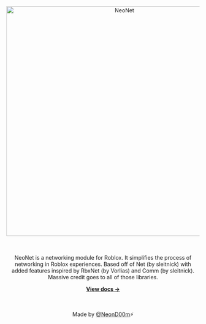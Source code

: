 <div align="center">
	<img src="https://cdn.discordapp.com/attachments/997871955199926386/1011766015857799178/NeoNetLogoFull.png" alt="NeoNet" width="600" />
	<br><br><br>
	<!-- <p>A networking library made that combines simple API with advanced utility.</p> -->
	<p>NeoNet is a networking module for Roblox. It simplifies the process of networking in Roblox experiences. Based off of Net (by sleitnick) with added features inspired by RbxNet (by Vorlias) and Comm (by sleitnick). Massive credit goes to all of those libraries.</p>
	<a href="https://neond00m.github.io/NeoNet"><strong>View docs &rarr;</strong></a>
  <br><br><br>

  Made by [@NeonD00m](https://github.com/NeonD00m)⚡
</div>


<!-- <img src="NeoNetLogoSmall128.png" align="right"/>

<h1>NeoNet</h1>
<h3>A networking module made to have simple API with advanced utility.</h3>

---

NeoNet is a _networking module_ for Roblox. It simplifies the process of networking in Roblox experiences. Based off of Net (by sleitnick) with added features inspired by Net (by Vorlias) and Comm (by sleitnick). Massive credit goes to both of those libraries.

## Features
- Support for RemoteValues which function very similarly to RemoteProperties from Comm (by sleitnick). Use `GetValue` and `SetValue` to get and set the values, set is only available on the server. The client can also use `Observe` to connect a function to when the value changes.
- NeoNet provides the option to use the API _but also_ provides raw access to remotes for custom usage. Access the actual instances by calling `RemoteEvent` or `RemoteFunction`, and finally `RemoteValue` to get a table with all of the data for the RemoteValue.
- NeoNet comes with middleware for rate-limiting aswell as type-checking, and custom middleware is very easy to create and use. -->
